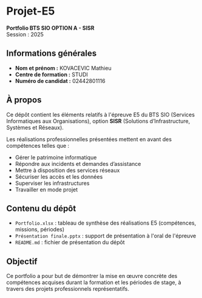 # Projet-E5

**Portfolio BTS SIO OPTION A - SISR**  
Session : 2025

## Informations générales

- **Nom et prénom :** KOVACEVIC Mathieu  
- **Centre de formation :** STUDI  
- **Numéro de candidat :** 02442801116

## À propos

Ce dépôt contient les éléments relatifs à l'épreuve E5 du BTS SIO (Services Informatiques aux Organisations), option **SISR** (Solutions d’Infrastructure, Systèmes et Réseaux).

Les réalisations professionnelles présentées mettent en avant des compétences telles que :

- Gérer le patrimoine informatique  
- Répondre aux incidents et demandes d’assistance  
- Mettre à disposition des services réseaux  
- Sécuriser les accès et les données  
- Superviser les infrastructures  
- Travailler en mode projet

## Contenu du dépôt

- `Portfolio.xlsx` : tableau de synthèse des réalisations E5 (compétences, missions, périodes)  
- `Présentation finale.pptx` : support de présentation à l'oral de l'épreuve  
- `README.md` : fichier de présentation du dépôt

## Objectif

Ce portfolio a pour but de démontrer la mise en œuvre concrète des compétences acquises durant la formation et les périodes de stage, à travers des projets professionnels représentatifs.
